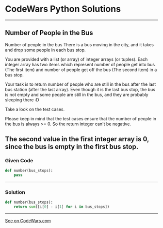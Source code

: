 # CodeWars Python Solutions

---

## Number of People in the Bus

Number of people in the bus
There is a bus moving in the city, and it takes and drop some people in each bus stop.

You are provided with a list (or array) of integer arrays (or tuples). Each integer array has two items which represent number of people get into bus (The first item) and number of people get off the bus (The second item) in a bus stop.

Your task is to return number of people who are still in the bus after the last bus station (after the last array). Even though it is the last bus stop, the bus is not empty and some people are still in the bus, and they are probably sleeping there :D

Take a look on the test cases.

Please keep in mind that the test cases ensure that the number of people in the bus is always >= 0. So the return integer can't be negative.

The second value in the first integer array is 0, since the bus is empty in the first bus stop.
---

### Given Code


```python
def number(bus_stops):
    pass
```

---

### Solution


```python
def number(bus_stops):
    return sum([i[0] - i[1] for i in bus_stops])
```

---


[See on CodeWars.com](https://www.codewars.com/kata/5648b12ce68d9daa6b000099)
